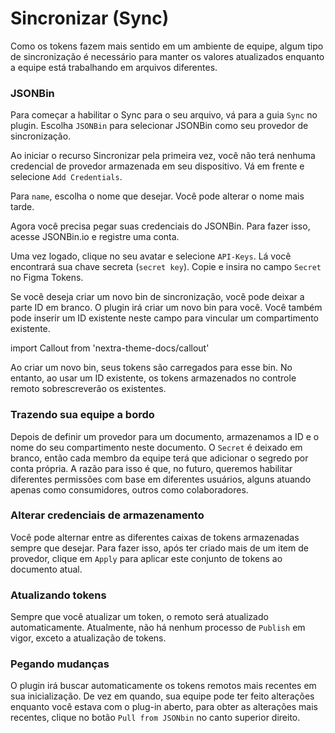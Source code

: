 # Sincronizar (Sync)

Como os tokens fazem mais sentido em um ambiente de equipe, algum tipo de sincronização é necessário para manter os valores atualizados enquanto a equipe está trabalhando em arquivos diferentes.

### JSONBin

Para começar a habilitar o Sync para o seu arquivo, vá para a guia `Sync` no plugin. Escolha `JSONBin` para selecionar JSONBin como seu provedor de sincronização.

Ao iniciar o recurso Sincronizar pela primeira vez, você não terá nenhuma credencial de provedor armazenada em seu dispositivo. Vá em frente e selecione `Add Credentials`.

Para `name`, escolha o nome que desejar. Você pode alterar o nome mais tarde.

Agora você precisa pegar suas credenciais do JSONBin. Para fazer isso, acesse JSONBin.io e registre uma conta.

Uma vez logado, clique no seu avatar e selecione `API-Keys`. Lá você encontrará sua chave secreta (`secret key`). Copie e insira no campo `Secret` no Figma Tokens.

Se você deseja criar um novo bin de sincronização, você pode deixar a parte ID em branco. O plugin irá criar um novo bin para você. Você também pode inserir um ID existente neste campo para vincular um compartimento existente.

import Callout from 'nextra-theme-docs/callout'

<Callout emoji="💡">
  Ao criar um novo bin, seus tokens são carregados para esse bin. No entanto, ao usar um ID existente, os tokens armazenados no controle remoto sobrescreverão os existentes.
</Callout>

### Trazendo sua equipe a bordo

Depois de definir um provedor para um documento, armazenamos a ID e o nome do seu compartimento neste documento. O `Secret` é deixado em branco, então cada membro da equipe terá que adicionar o segredo por conta própria. A razão para isso é que, no futuro, queremos habilitar diferentes permissões com base em diferentes usuários, alguns atuando apenas como consumidores, outros como colaboradores.

### Alterar credenciais de armazenamento

Você pode alternar entre as diferentes caixas de tokens armazenadas sempre que desejar. Para fazer isso, após ter criado mais de um item de provedor, clique em `Apply` para aplicar este conjunto de tokens ao documento atual.

### Atualizando tokens

Sempre que você atualizar um token, o remoto será atualizado automaticamente. Atualmente, não há nenhum processo de `Publish` em vigor, exceto a atualização de tokens.

### Pegando mudanças

O plugin irá buscar automaticamente os tokens remotos mais recentes em sua inicialização. De vez em quando, sua equipe pode ter feito alterações enquanto você estava com o plug-in aberto, para obter as alterações mais recentes, clique no botão `Pull from JSONbin` no canto superior direito.